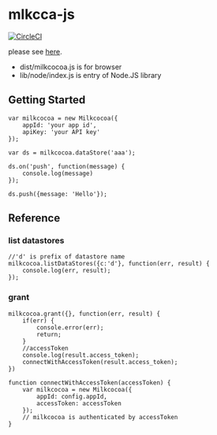 # mlkcca-js


[![CircleCI](https://circleci.com/gh/mlkcca/js.svg?style=svg)](https://circleci.com/gh/mlkcca/js)


please see [here](https://github.com/mlkcca/js/tree/master/test).


- dist/milkcocoa.js is for browser
- lib/node/index.js is entry of Node.JS library

## Getting Started

```
var milkcocoa = new Milkcocoa({
	appId: 'your app id',
	apiKey: 'your API key'
});

var ds = milkcocoa.dataStore('aaa');

ds.on('push', function(message) {
	console.log(message)
});

ds.push({message: 'Hello'});
```

## Reference

### list datastores

```
//'d' is prefix of datastore name
milkcocoa.listDataStores({c:'d'}, function(err, result) {
	console.log(err, result);
});
```

### grant

```
milkcocoa.grant({}, function(err, result) {
	if(err) {
		console.error(err);
		return;
	}
	//accessToken
	console.log(result.access_token);
	connectWithAccessToken(result.access_token);
})

function connectWithAccessToken(accessToken) {
	var milkcocoa = new Milkcocoa({
		appId: config.appId,
		accessToken: accessToken
	});
	// milkcocoa is authenticated by accessToken
}
```